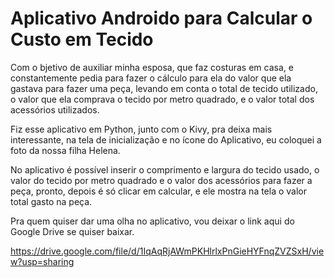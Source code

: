 # Aplicativo Androido para Calcular o Custo em Tecido

<p> Com o bjetivo de auxiliar minha esposa, que faz costuras em casa, e constantemente pedia para fazer o cálculo para ela do valor que ela gastava para fazer uma peça, levando em conta o total de tecido utilizado, o valor que ela comprava o tecido por metro quadrado, e o valor total dos acessórios utilizados.<p>

<p> Fiz esse aplicativo em Python, junto com o Kivy, pra deixa mais interessante, na tela de inicialização e no ícone do Aplicativo, eu coloquei a foto da nossa filha Helena. </p>

<p> No aplicativo é possível inserir o comprimento e largura do tecido usado, o valor do tecido por metro quadrado e o valor dos acessórios para fazer a peça, pronto, depois é só clicar em calcular, e ele mostra na tela o valor total gasto na peça.</p>

Pra quem quiser dar uma olha no aplicativo, vou deixar o link aqui do Google Drive se quiser baixar.

https://drive.google.com/file/d/1IqAqRjAWmPKHlrlxPnGieHYFnqZVZSxH/view?usp=sharing
